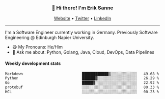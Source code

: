 <h3 align="center">👋 Hi there! I'm Erik Sanne</h3>
<p align="center">
  <a href="https://eriksanne.com">Website</a> •
  <a href="https://twitter.com/ErikKonradSanne">Twitter</a> •
  <a href="https://www.linkedin.com/in/eriksanne/">LinkedIn</a>
</p>

---
I'm a Software Engineer currently working in Germany. Previously Software Engineering @ Edinburgh Napier University.

- 😄 My Pronouns: He/Him
- 💬 Ask me about: Python, Golang, Java, Cloud, DevOps, Data Pipelines

<h4>Weekly development stats</h4>
<!--START_SECTION:waka-->

```txt
Markdown                           ████████████▒░░░░░░░░░░░░   49.68 %
Python                             ██████▓░░░░░░░░░░░░░░░░░░   26.29 %
Go                                 █████▓░░░░░░░░░░░░░░░░░░░   22.92 %
protobuf                           ░░░░░░░░░░░░░░░░░░░░░░░░░   00.33 %
HCL                                ░░░░░░░░░░░░░░░░░░░░░░░░░   00.23 %
```

<!--END_SECTION:waka-->
